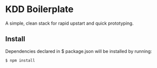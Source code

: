 KDD Boilerplate
=========
A simple, clean stack for rapid upstart and quick prototyping.

Install
-------
Dependencies declared in $ package.json will be installed by running:

    $ npm install